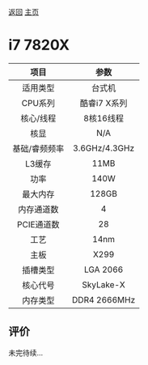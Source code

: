 [返回](../../../)  [主页](../../../../../)
# i7 7820X


| 项目 | 参数 |
| :------: | :------: |
|适用类型 | 台式机|
|CPU系列| 酷睿i7 X系列 |
|核心/线程| 8核16线程|
|核显| N/A  |
|基础/睿频频率 |3.6GHz/4.3GHz|
| L3缓存| 11MB|
|功率| 140W |
|最大内存| 128GB |
|内存通道数| 4 |
|PCIE通道数| 28 |
|工艺|14nm |
|主板| X299  |
|插槽类型| LGA 2066 |
|核心代号|  SkyLake-X  |
|内存类型| DDR4 2666MHz |

## 评价

 未完待续...